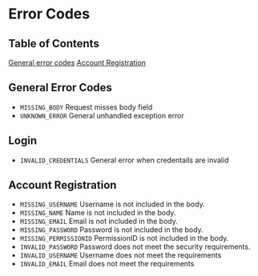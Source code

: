 # Error Codes

## Table of Contents
[General error codes](#general-error-codes)
[Account Registration](#account-registration)


## General Error Codes
- `MISSING_BODY` Request misses body field
- `UNKNOWN_ERROR` General unhandled exception error

## Login
- `INVALID_CREDENTIALS` General error when credentails are invalid

## Account Registration
- `MISSING_USERNAME` Username is not included in the body.
- `MISSING_NAME` Name is not included in the body.
- `MISSING_EMAIL` Email is not included in the body.
- `MISSING_PASSWORD` Password is not included in the body.
- `MISSING_PERMISSIONID` PermissionID is not included in the body.
- `INVALID_PASSWORD` Password does not meet the security requirements.
- `INVALID_USERNAME` Username does not meet the requirements
- `INVALID_EMAIL` Email does not meet the requirements